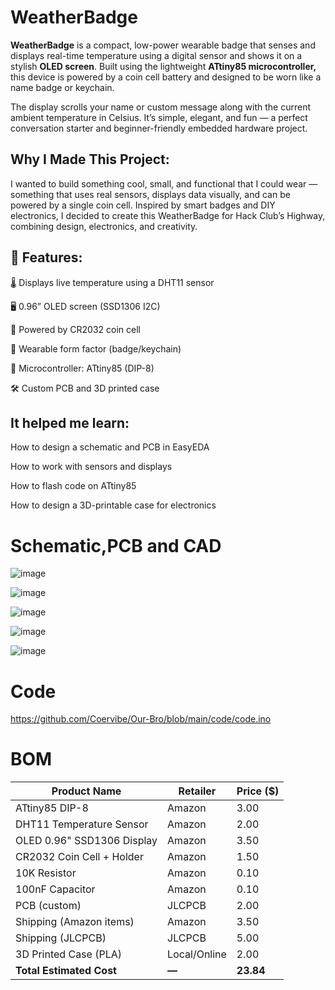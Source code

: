 # WeatherBadge

**WeatherBadge** is a compact, low-power wearable badge that senses and displays real-time temperature using a digital sensor and shows it on a stylish **OLED screen**. Built using the lightweight **ATtiny85 microcontroller,** this device is powered by a coin cell battery and designed to be worn like a name badge or keychain.

The display scrolls your name or custom message along with the current ambient temperature in Celsius. It’s simple, elegant, and fun — a perfect conversation starter and beginner-friendly embedded hardware project.

## Why I Made This Project:

I wanted to build something cool, small, and functional that I could wear — something that uses real sensors, displays data visually, and can be powered by a single coin cell. Inspired by smart badges and DIY electronics, I decided to create this WeatherBadge for Hack Club’s Highway, combining design, electronics, and creativity.


## 🔧 Features:

🌡️ Displays live temperature using a DHT11 sensor

🖥️ 0.96” OLED screen (SSD1306 I2C)

🔋 Powered by CR2032 coin cell

👕 Wearable form factor (badge/keychain)

🧠 Microcontroller: ATtiny85 (DIP-8)

🛠️ Custom PCB and 3D printed case


## It helped me learn:

How to design a schematic and PCB in EasyEDA

How to work with sensors and displays

How to flash code on ATtiny85

How to design a 3D-printable case for electronics

# Schematic,PCB and CAD

![image](https://github.com/Coervibe/Our-Bro/blob/main/pcb/schematic.png)

![image](https://github.com/Coervibe/Our-Bro/blob/main/pcb/3d%20pcb.png)

![image](https://github.com/Coervibe/Our-Bro/blob/main/pcb/pcb.png)

![image](https://github.com/Coervibe/Our-Bro/blob/main/cad/case1.png)

![image](https://github.com/Coervibe/Our-Bro/blob/main/cad/case2.png)

# Code

https://github.com/Coervibe/Our-Bro/blob/main/code/code.ino

# BOM

| Product Name | Retailer | Price ($) |
| --- | --- | --- |
| ATtiny85 DIP-8 | Amazon | 3.00 |
| DHT11 Temperature Sensor | Amazon | 2.00 |
| OLED 0.96" SSD1306 Display | Amazon | 3.50 |
| CR2032 Coin Cell + Holder | Amazon | 1.50 |
| 10K Resistor | Amazon | 0.10 |
| 100nF Capacitor | Amazon | 0.10 |
| PCB (custom) | JLCPCB | 2.00 |
| Shipping (Amazon items) | Amazon | 3.50 |
| Shipping (JLCPCB) | JLCPCB | 5.00 |
| 3D Printed Case (PLA) | Local/Online | 2.00 |
| **Total Estimated Cost** | **—** | **23.84** |
